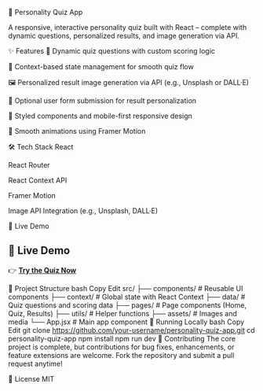 🧠 Personality Quiz App

A responsive, interactive personality quiz built with React – complete with dynamic questions, personalized results, and image generation via API.

✨ Features
🎯 Dynamic quiz questions with custom scoring logic

🧠 Context-based state management for smooth quiz flow

🖼️ Personalized result image generation via API (e.g., Unsplash or DALL·E)

📝 Optional user form submission for result personalization

🎨 Styled components and mobile-first responsive design

🚀 Smooth animations using Framer Motion

🛠️ Tech Stack
React

React Router

React Context API

Framer Motion

Image API Integration (e.g., Unsplash, DALL·E)

📸 Live Demo
## 📸 Live Demo

👉 [**Try the Quiz Now**]([https://your-correct-vercel-link.com](https://personality-quiz-5jnaqd524-sapphirebloos-projects.vercel.app/))


📂 Project Structure
bash
Copy
Edit
src/
├── components/       # Reusable UI components
├── context/          # Global state with React Context
├── data/             # Quiz questions and scoring data
├── pages/            # Page components (Home, Quiz, Results)
├── utils/            # Helper functions
├── assets/           # Images and media
└── App.jsx           # Main app component
🧪 Running Locally
bash
Copy
Edit
git clone https://github.com/your-username/personality-quiz-app.git
cd personality-quiz-app
npm install
npm run dev
🤝 Contributing
The core project is complete, but contributions for bug fixes, enhancements, or feature extensions are welcome.
Fork the repository and submit a pull request anytime!

📜 License
MIT


